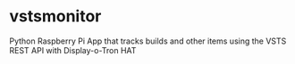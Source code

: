 # vstsmonitor
Python Raspberry Pi App that tracks builds and other items using the VSTS REST API with Display-o-Tron HAT
